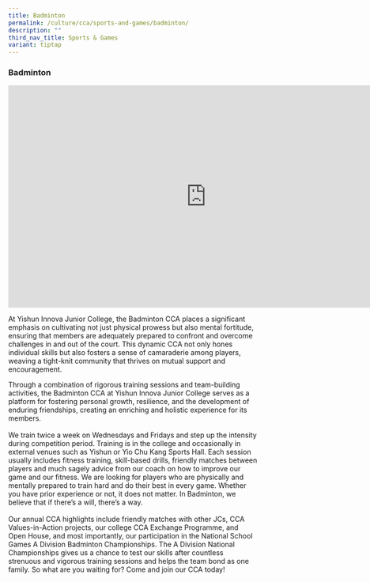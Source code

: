 ```yaml
---
title: Badminton
permalink: /culture/cca/sports-and-games/badminton/
description: ""
third_nav_title: Sports & Games
variant: tiptap
---
```

<h3><strong>Badminton</strong></h3><div class="iframe-wrapper"><iframe height="450" width="800" allowfullscreen="true" frameborder="0" src="https://www.youtube.com/embed/zDik9Ot8HJM"></iframe></div><p>At Yishun Innova Junior College, the Badminton CCA places a significant emphasis on cultivating not just physical prowess but also mental fortitude, ensuring that members are adequately prepared to confront and overcome challenges in and out of the court. This dynamic CCA not only hones individual skills but also fosters a sense of camaraderie among players, weaving a tight-knit community that thrives on mutual support and encouragement.</p><p>Through a combination of rigorous training sessions and team-building activities, the Badminton CCA at Yishun Innova Junior College serves as a platform for fostering personal growth, resilience, and the development of enduring friendships, creating an enriching and holistic experience for its members.<br><br>We train twice a week on Wednesdays and Fridays and step up the intensity during competition period. Training is in the college and occasionally in external venues such as Yishun or Yio Chu Kang Sports Hall. Each session usually includes fitness training, skill-based drills, friendly matches between players and much sagely advice from our coach on how to improve our game and our fitness. We are looking for players who are physically and mentally prepared to train hard and do their best in every game. Whether you have prior experience or not, it does not matter. In Badminton, we believe that if there’s a will, there’s a way. <br><br>Our annual CCA highlights include friendly matches with other JCs, CCA Values-in-Action projects, our college CCA Exchange Programme, and Open House, and most importantly, our participation in the National School Games A Division Badminton Championships. The A Division National Championships gives us a chance to test our skills after countless strenuous and vigorous training sessions and helps the team bond as one family. So what are you waiting for? Come and join our CCA today!</p>